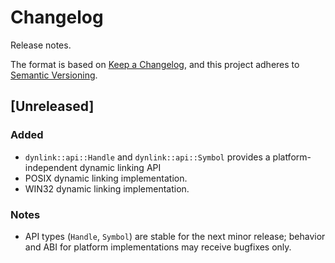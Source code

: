 # Changelog

Release notes.

The format is based on [Keep a Changelog](https://keepachangelog.com/en/1.0.0/),
and this project adheres to [Semantic Versioning](https://semver.org/spec/v2.0.0.html).

## [Unreleased]
### Added
- `dynlink::api::Handle` and `dynlink::api::Symbol` provides a platform-independent dynamic linking API
- POSIX dynamic linking implementation.
- WIN32 dynamic linking implementation.

### Notes
- API types (`Handle`, `Symbol`) are stable for the next minor release;
behavior and ABI for platform implementations may receive bugfixes only.
